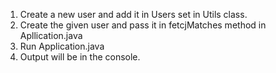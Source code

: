 1. Create a new user and add it in Users set in Utils class.
2. Create the given user and pass it in fetcjMatches method in Apllication.java
3. Run Application.java
4. Output will be in the console.